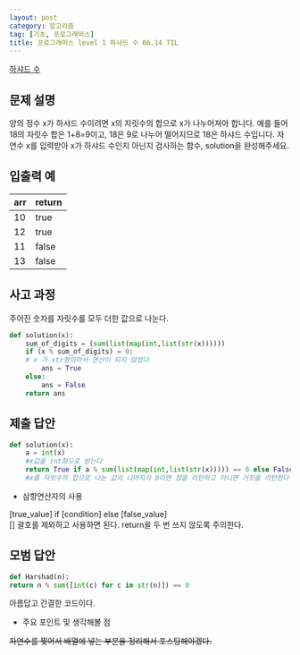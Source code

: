 ```yaml
---
layout: post
category: 알고리즘
tag: [기초, 프로그래머스]
title: 프로그래머스 level 1 하샤드 수 06.14 TIL
---
```


[하샤드 수](https://programmers.co.kr/learn/courses/30/lessons/12947) 

## 문제 설명

양의 정수 x가 하샤드 수이려면 x의 자릿수의 합으로 x가 나누어져야 합니다. 예를 들어 18의 자릿수 합은 1+8=9이고, 18은 9로 나누어 떨어지므로 18은 하샤드 수입니다. 자연수 x를 입력받아 x가 하샤드 수인지 아닌지 검사하는 함수, solution을 완성해주세요.

## 입출력 예

<table>
  <thead>
    <tr>
      <th>arr</th>
      <th>return</th>
    </tr>
  </thead>
  <tbody>
    <tr>
      <td>10</td>
      <td>true</td>
    </tr>
    <tr>
      <td>12</td>
      <td>true</td>
    </tr>
    <tr>
      <td>11</td>
      <td>false</td>
    </tr>
    <tr>
      <td>13</td>
      <td>false</td>
    </tr>
  </tbody>
</table>

## 사고 과정 

주어진 숫자를 자릿수를 모두 더한 값으로 나눈다.

```python
def solution(x):
    sum_of_digits = (sum(list(map(int,list(str(x))))))
    if (x % sum_of_digits) = 0:
    # x 가 str형이라서 연산이 되지 않았다
        ans = True
    else:
        ans = False
    return ans
```
## 제출 답안

```python
def solution(x):
    a = int(x)
    #x값을 int형으로 받는다
    return True if a % sum(list(map(int,list(str(x))))) == 0 else False
    #x를 자릿수의 합으로 나눈 값의 나머지가 0이면 참을 리턴하고 아니면 거짓을 리턴한다
```

* 삼항연산자의 사용
<div class="message">
[true_value] if [condition] else [false_value]
</div>
[] 괄호를 제외하고 사용하면 된다. return을 두 번 쓰지 않도록 주의한다.

## 모범 답안
```python
def Harshad(n):
return n % sum([int(c) for c in str(n)]) == 0
```
아름답고 간결한 코드이다.

* 주요 포인트 및 생각해볼 점  

<del>자연수를 찢어서 배열에 넣는 부분을 정리해서 포스팅해야겠다.</del>